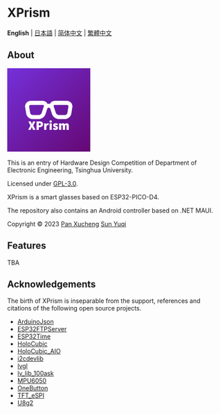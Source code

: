 # XPrism

**English** | [日本語](README.ja.md) | [简体中文](README.md) | [繁體中文](README.zh_TW.md)

## About

![appicon](.readme/appicon.png)

This is an entry of Hardware Design Competition of Department of Electronic Engineering, Tsinghua University.

Licensed under [GPL-3.0](https://www.gnu.org/licenses/gpl-3.0.html).

XPrism is a smart glasses based on ESP32-PICO-D4.

The repository also contains an Android controller based on .NET MAUI.

Copyright © 2023 [Pan Xucheng](https://github.com/Panxuc) [Sun Yuqi](https://github.com/always-del)

## Features

TBA

## Acknowledgements

The birth of XPrism is inseparable from the support, references and citations of the following open source projects.

- [ArduinoJson](https://github.com/bblanchon/ArduinoJson)
- [ESP32FTPServer](https://github.com/HenrikSte/ESP32FTPServer)
- [ESP32Time](https://github.com/fbiego/ESP32Time)
- [HoloCubic](https://github.com/peng-zhihui/HoloCubic)
- [HoloCubic_AIO](https://github.com/ClimbSnail/HoloCubic_AIO)
- [i2cdevlib](https://github.com/jrowberg/i2cdevlib)
- [lvgl](https://github.com/lvgl/lvgl)
- [lv_lib_100ask](https://github.com/100askTeam/lv_lib_100ask)
- [MPU6050](https://github.com/kriswiner/MPU6050)
- [OneButton](https://github.com/mathertel/OneButton)
- [TFT_eSPI](https://github.com/Bodmer/TFT_eSPI)
- [U8g2](https://github.com/olikraus/u8g2)
